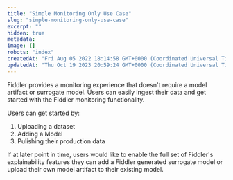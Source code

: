 ```yaml
---
title: "Simple Monitoring Only Use Case"
slug: "simple-monitoring-only-use-case"
excerpt: ""
hidden: true
metadata: 
image: []
robots: "index"
createdAt: "Fri Aug 05 2022 18:14:58 GMT+0000 (Coordinated Universal Time)"
updatedAt: "Thu Oct 19 2023 20:59:24 GMT+0000 (Coordinated Universal Time)"
---
```

Fiddler provides a monitoring experience that doesn't require a model artifact or surrogate model. Users can easily ingest their data and get started with the Fiddler monitoring functionality. 

Users can get started by:

1. Uploading a dataset
2. Adding a Model
3. Pulishing their production data

If at later point in time, users would like to enable the full set of Fiddler's explainability features they can add  a Fiddler generated surrogate model or upload their own model artifact to their existing model.
